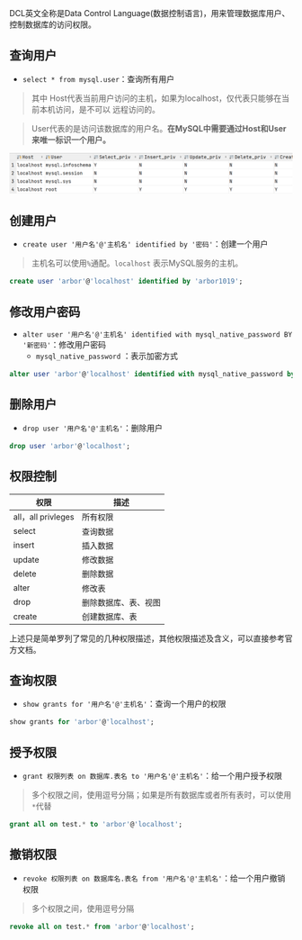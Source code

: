DCL英文全称是Data Control Language(数据控制语言)，用来管理数据库用户、控制数据库的访问权限。

## 查询用户

* `select * from mysql.user`：查询所有用户

> 其中 Host代表当前用户访问的主机，如果为localhost，仅代表只能够在当前本机访问，是不可以
> 远程访问的。 

> User代表的是访问该数据库的用户名。**在MySQL中需要通过Host和User来唯一标识一个用户。**

![](assets/MySQL用户管理%20DCL/f0a3de749e26ff6b301f66b23f182d11_MD5.png)



## 创建用户

* `create user '用户名'@'主机名' identified by '密码'`：创建一个用户

> 主机名可以使用`%`通配。`localhost` 表示MySQL服务的主机。



```sql
create user 'arbor'@'localhost' identified by 'arbor1019';
```


## 修改用户密码

* `alter user '用户名'@'主机名' identified with mysql_native_password BY '新密码'`：修改用户密码
  * `mysql_native_password` ：表示加密方式



```sql
alter user 'arbor'@'localhost' identified with mysql_native_password by 'arbor1019';
```


## 删除用户

* `drop user '用户名'@'主机名'`：删除用户

```sql
drop user 'arbor'@'localhost';
```




## 权限控制

| **权限**           | **描述**             |
| ------------------ | -------------------- |
| all，all privleges | 所有权限             |
| select             | 查询数据             |
| insert             | 插入数据             |
| update             | 修改数据             |
| delete             | 删除数据             |
| alter              | 修改表               |
| drop               | 删除数据库、表、视图 |
| create             | 创建数据库、表       |

上述只是简单罗列了常见的几种权限描述，其他权限描述及含义，可以直接参考官方文档。



## 查询权限

* `show grants for '用户名'@'主机名'`：查询一个用户的权限

```sql
show grants for 'arbor'@'localhost';
```


## 授予权限

* `grant 权限列表 on 数据库.表名 to '用户名'@'主机名'`：给一个用户授予权限

> 多个权限之间，使用逗号分隔；如果是所有数据库或者所有表时，可以使用`*`代替

```sql
grant all on test.* to 'arbor'@'localhost';
```


## 撤销权限

* `revoke 权限列表 on 数据库名.表名 from '用户名'@'主机名'`：给一个用户撤销权限

> 多个权限之间，使用逗号分隔

```sql
revoke all on test.* from 'arbor'@'localhost';
```